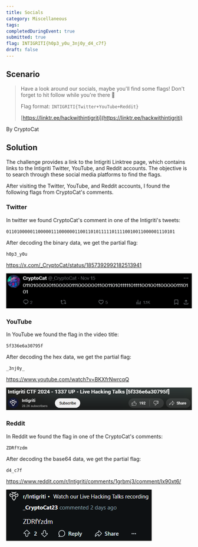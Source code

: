 ```yaml
---
title: Socials
category: Miscellaneous
tags: 
completedDuringEvent: true
submitted: true
flag: INTIGRITI{h0p3_y0u_3nj0y_d4_c7f}
draft: false
---
```

## Scenario

> Have a look around our socials, maybe you'll find some flags! Don't forget to hit follow while you're there 🥺
>
> Flag format: `INTIGRITI{Twitter+YouTube+Reddit}`
>
> [https://linktr.ee/hackwithintigriti](https://linktr.ee/hackwithintigriti)

By CryptoCat

## Solution

The challenge provides a link to the Intigriti Linktree page, which contains links to the Intigriti Twitter, YouTube, and Reddit accounts. The objective is to search through these social media platforms to find the flags.

After visiting the Twitter, YouTube, and Reddit accounts, I found the following flags from CryptoCat's comments.

### Twitter

In twitter we found CryptoCat's comment in one of the Intigriti's tweets:

```
0110100000110000011100000011001101011111011110010011000001110101
```

After decoding the binary data, we get the partial flag:

```
h0p3_y0u
```

https://x.com/_CryptoCat/status/1857392992182513941

![alt text](image.png)

### YouTube

In YouTube we found the flag in the video title:

```
5f336e6a30795f
```

After decoding the hex data, we get the partial flag:

```
_3nj0y_
```

https://www.youtube.com/watch?v=BKXfrNwrcqQ

![alt text](image-1.png)

### Reddit

In Reddit we found the flag in one of the CryptoCat's comments:

```
ZDRfYzdm
```

After decoding the base64 data, we get the partial flag:

```
d4_c7f
```

https://www.reddit.com/r/Intigriti/comments/1grbmj3/comment/lx90xt6/

![alt text](image-2.png)
